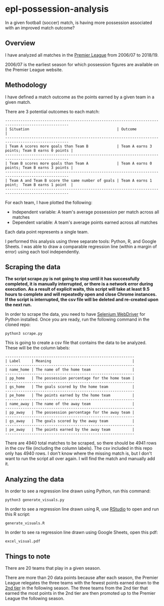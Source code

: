 # epl-possession-analysis

In a given football (soccer) match, is having more possession associated with an improved match outcome?

## Overview

I have analyzed all matches in the [Premier League](https://www.premierleague.com/) from 2006/07 to 2018/19.

2006/07 is the earliest season for which possession figures are available on the Premier League website.

## Methodology

I have defined a match outcome as the points earned by a given team in a given match.

There are 3 potential outcomes to each match:
```
---------------------------------------------------------------------------------------------------
| Situation                                        | Outcome                                      |
---------------------------------------------------------------------------------------------------
| Team A scores more goals than Team B             | Team A earns 3 points; Team B earns 0 points |
---------------------------------------------------------------------------------------------------
| Team B scores more goals than Team A             | Team A earns 0 points; Team B earns 3 points |
---------------------------------------------------------------------------------------------------
| Team A and Team B score the same number of goals | Team A earns 1 point;  Team B earns 1 point  |
---------------------------------------------------------------------------------------------------
```

For each team, I have plotted the following:
- Independent variable: A team's average possession per match across all matches
- Dependent variable: A team's average points earned across all matches

Each data point represents a single team.

I performed this analysis using three separate tools: Python, R, and Google Sheets. I was able to draw a comparable regression line (within a margin of error) using each tool independently.

## Scraping the data

**The script scrape.py is not going to stop until it has successfully completed, it is manually interrupted, or there is a network error during execution. As a result of explicit waits, this script will take at least 9.5 hours to complete and will repeatedly open and close Chrome instances. If the script is interrupted, the csv file will be deleted and re-created upon the next run.**

In order to scrape the data, you need to have [Selenium WebDriver](https://www.seleniumhq.org/) for Python installed. Once you are ready, run the following command in the cloned repo:

```
python3 scrape.py
```

This is going to create a csv file that contains the data to be analyzed. These will be the column labels:
```
-----------------------------------------------------------
| Label     | Meaning                                     |
-----------------------------------------------------------
| name_home | The name of the home team                   |
-----------------------------------------------------------
| pp_home   | The possession percentage for the home team |
-----------------------------------------------------------
| gs_home   | The goals scored by the home team           |
-----------------------------------------------------------
| pe_home   | The points earned by the home team          |
-----------------------------------------------------------
| name_away | The name of the away team                   |
-----------------------------------------------------------
| pp_away   | The possession percentage for the away team |
-----------------------------------------------------------
| gs_away   | The goals scored by the away team           |
-----------------------------------------------------------
| pe_away   | The points earned by the away team          |
-----------------------------------------------------------
```

There are 4940 total matches to be scraped, so there should be 4941 rows in the csv file (including the column labels). The csv included in this repo only has 4940 rows. I don't know where the missing match is, but I don't want to run the script all over again. I will find the match and manually add it.

## Analyzing the data

In order to see a regression line drawn using Python, run this command:
```
python3 generate_visuals.py
```

In order to see a regression line drawn using R, use [RStudio](https://rstudio.com/) to open and run this R script:
```
generate_visuals.R
```

In order to see ra regression line drawn using Google Sheets, open this pdf:
```
excel_visual.pdf
```

## Things to note

There are 20 teams that play in a given season.

There are more than 20 data points because after each season, the Premier League relegates the three teams with the fewest points earned down to the [2nd tier](https://www.efl.com/) in the following season. The three teams from the 2nd tier that earned the most points in the 2nd tier are then promoted up to the Premier League the following season.

